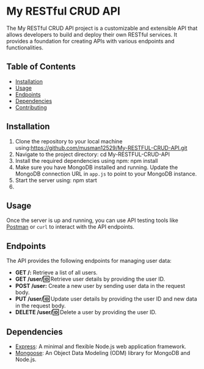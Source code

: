 # My RESTful CRUD API

The My RESTful CRUD API project is a customizable and extensible API that allows developers to build and deploy their own RESTful services. It provides a foundation for creating APIs with various endpoints and functionalities.

## Table of Contents

- [Installation](#installation)
- [Usage](#usage)
- [Endpoints](#endpoints)
- [Dependencies](#dependencies)
- [Contributing](#contributing)

## Installation

1. Clone the repository to your local machine using:https://github.com/musman12529/My-RESTFUL-CRUD-API.git
2. Navigate to the project directory: cd My-RESTFUL-CRUD-API
3. Install the required dependencies using npm: npm install
4. Make sure you have MongoDB installed and running. Update the MongoDB connection URL in `app.js` to point to your MongoDB instance.
5. Start the server using: npm start
6. 
## Usage

Once the server is up and running, you can use API testing tools like [Postman](https://www.postman.com/) or `curl` to interact with the API endpoints.

## Endpoints

The API provides the following endpoints for managing user data:

- **GET /:** Retrieve a list of all users.
- **GET /user/:id:** Retrieve user details by providing the user ID.
- **POST /user:** Create a new user by sending user data in the request body.
- **PUT /user/:id:** Update user details by providing the user ID and new data in the request body.
- **DELETE /user/:id:** Delete a user by providing the user ID.

## Dependencies

- [Express](https://expressjs.com/): A minimal and flexible Node.js web application framework.
- [Mongoose](https://mongoosejs.com/): An Object Data Modeling (ODM) library for MongoDB and Node.js.

